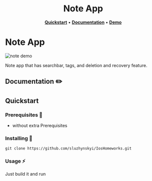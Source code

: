 <h1 align="center">
    Note App
</h1>

<p align="center">
  <a title="Quickstart" href="#quickstart"><strong>Quickstart</strong></a>
  &#x2022;
  <a title="Documentation" href="#documentation"><strong>Documentation</strong></a>
  &#x2022;
  <a title="Demo" href=""><strong>Demo</strong></a>
</p>


# Note App

![note demo]()

Note app that has searchbar, tags, and deletion and recovery feature.


## Documentation :pencil2:

## Quickstart

### Prerequisites :page_with_curl:
- without extra Prerequisites

### Installing :tongue:
```
git clone https://github.com/sluzhynskyi/IosHomeworks.git
```
### Usage :zap:
Just build it and run


